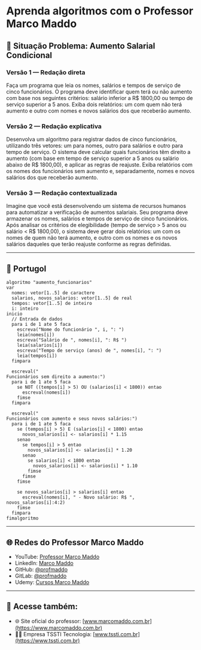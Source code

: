 # Aprenda algoritmos com o Professor Marco Maddo

## 🧠 Situação Problema: Aumento Salarial Condicional

### Versão 1 — Redação direta
Faça um programa que leia os nomes, salários e tempos de serviço de cinco funcionários. O programa deve identificar quem terá ou não aumento com base nos seguintes critérios: salário inferior a R$ 1800,00 ou tempo de serviço superior a 5 anos. Exiba dois relatórios: um com quem não terá aumento e outro com nomes e novos salários dos que receberão aumento.

### Versão 2 — Redação explicativa
Desenvolva um algoritmo para registrar dados de cinco funcionários, utilizando três vetores: um para nomes, outro para salários e outro para tempo de serviço. O sistema deve calcular quais funcionários têm direito a aumento (com base em tempo de serviço superior a 5 anos ou salário abaixo de R$ 1800,00), e aplicar as regras de reajuste. Exiba relatórios com os nomes dos funcionários sem aumento e, separadamente, nomes e novos salários dos que receberão aumento.

### Versão 3 — Redação contextualizada
Imagine que você está desenvolvendo um sistema de recursos humanos para automatizar a verificação de aumentos salariais. Seu programa deve armazenar os nomes, salários e tempos de serviço de cinco funcionários. Após analisar os critérios de elegibilidade (tempo de serviço > 5 anos ou salário < R$ 1800,00), o sistema deve gerar dois relatórios: um com os nomes de quem não terá aumento, e outro com os nomes e os novos salários daqueles que terão reajuste conforme as regras definidas.

---

## 💬 Portugol

```portugol
algoritmo "aumento_funcionarios"
var
  nomes: vetor[1..5] de caractere
  salarios, novos_salarios: vetor[1..5] de real
  tempos: vetor[1..5] de inteiro
  i: inteiro
inicio
  // Entrada de dados
  para i de 1 ate 5 faca
    escreva("Nome do funcionário ", i, ": ")
    leia(nomes[i])
    escreva("Salário de ", nomes[i], ": R$ ")
    leia(salarios[i])
    escreva("Tempo de serviço (anos) de ", nomes[i], ": ")
    leia(tempos[i])
  fimpara

  escreval("
Funcionários sem direito a aumento:")
  para i de 1 ate 5 faca
    se NOT ((tempos[i] > 5) OU (salarios[i] < 1800)) entao
      escreval(nomes[i])
    fimse
  fimpara

  escreval("
Funcionários com aumento e seus novos salários:")
  para i de 1 ate 5 faca
    se (tempos[i] > 5) E (salarios[i] < 1800) entao
      novos_salarios[i] <- salarios[i] * 1.15
    senao
      se tempos[i] > 5 entao
        novos_salarios[i] <- salarios[i] * 1.20
      senao
        se salarios[i] < 1800 entao
          novos_salarios[i] <- salarios[i] * 1.10
        fimse
      fimse
    fimse

    se novos_salarios[i] > salarios[i] entao
      escreval(nomes[i], " - Novo salário: R$ ", novos_salarios[i]:4:2)
    fimse
  fimpara
fimalgoritmo
```

---

## 🌐 Redes do Professor Marco Maddo

- YouTube: [Professor Marco Maddo](https://www.youtube.com/@ProfessorMarcoMaddo)
- LinkedIn: [Marco Maddo](https://www.linkedin.com/in/marcomaddo/)
- GitHub: [@profmaddo](https://github.com/profmaddo)
- GitLab: [@profmaddo](https://gitlab.com/profmaddo)
- Udemy: [Cursos Marco Maddo](https://www.udemy.com/user/marcomaddo/)

---

## 🚀 Acesse também:

- 🌐 Site oficial do professor: [www.marcomaddo.com.br](https://www.marcomaddo.com.br)
- 🧑‍💼 Empresa TSSTI Tecnologia: [www.tssti.com.br](https://www.tssti.com.br)
